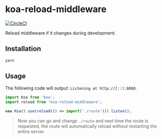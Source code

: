 # koa-reload-middleware

[![CircleCI](https://circleci.com/gh/jameslnewell/koa-reload-middleware.svg?style=svg)](https://circleci.com/gh/jameslnewell/koa-reload-middleware)

Reload middleware if it changes during development.

## Installation

```sh
yarn
```

## Usage

The following code will output: `Listening at http://[::]:8080`.

```js
import Koa from 'koa';
import reload from 'koa-reload-middleware';

new Koa().use(reload(() => import('./route'))).listen();
```

> Now you can go and change `./route` and next time the route is requested, the route will automatically reload without restarting the entire server.
